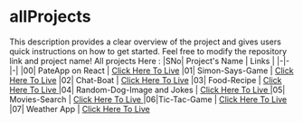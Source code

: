 # allProjects
This description provides a clear overview of the project and gives users quick instructions on how to get started. Feel free to modify the repository link and project name!
All projects Here :
|SNo| Project's Name | Links |
|-|-|-|
|00| PateApp on React | [Click Here To Live](https://paste-app-ten.vercel.app/)
|01| Simon-Says-Game | [Click Here To Live](https://vikas8669.github.io/Simon-Says-Game/)
|02| Chat-Boat | [Click Here To Live](https://vikas8669.github.io/Chat-Boat/)
|03| Food-Recipe | [Click Here To Live ](https://vikas8669.github.io/food/)
|04| Random-Dog-Image and Jokes | [Click Here To Live ]( https://vikas8669.github.io/Random-Image/)
|05| Movies-Search | [Click Here To Live ](https://vikas8669.github.io/Movie-app/)
|06|Tic-Tac-Game | [Click Here To Live ]( https://vikas8669.github.io/Tic-Tac/)
|07| Weather App | [Click Here To Live ]( https://vikas8669.github.io/Weather-App/)
